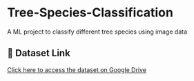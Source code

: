 # Tree-Species-Classification
A ML project to classify different tree species using image data
## 📂 Dataset Link
[Click here to access the dataset on Google Drive](https://drive.google.com/drive/folders/1K2tnQvSAHPGFYvfCWJW74w0sJHQaQQpw?usp=sharing)

